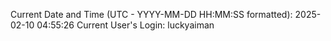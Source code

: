 Current Date and Time (UTC - YYYY-MM-DD HH:MM:SS formatted): 2025-02-10 04:55:26
Current User's Login: luckyaiman

